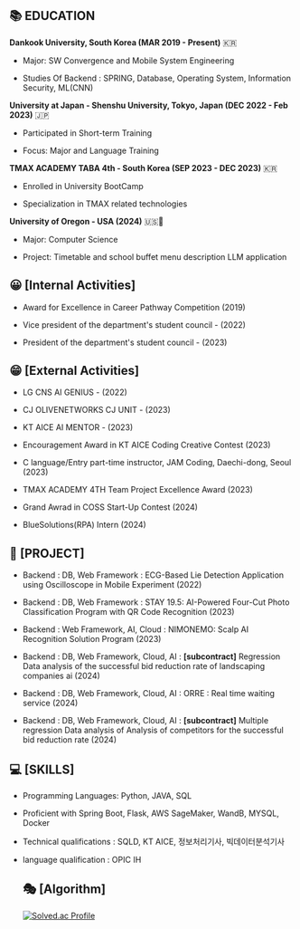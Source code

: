 ## 📚 EDUCATION

**Dankook University, South Korea (MAR 2019 - Present)** 🇰🇷

- Major: SW Convergence and Mobile System Engineering
  
- Studies Of Backend : SPRING, Database, Operating System, Information Security, ML(CNN)

**University at Japan - Shenshu University, Tokyo, Japan (DEC 2022 - Feb 2023)** 🇯🇵

- Participated in Short-term Training
  
- Focus: Major and Language Training

**TMAX ACADEMY TABA 4th - South Korea (SEP 2023 - DEC 2023)** 🇰🇷

- Enrolled in University BootCamp
  
- Specialization in TMAX related technologies

**University of Oregon - USA (2024)** 🇺🇸🦆

- Major: Computer Science

- Project: Timetable and school buffet menu description LLM application
  
## 😀 [Internal Activities]

- Award for Excellence in Career Pathway Competition (2019)

- Vice president of the department's student council - (2022)
  
- President of the department's student council - (2023)

## 😁 [External Activities]

- LG CNS AI GENIUS - (2022)
  
- CJ OLIVENETWORKS CJ UNIT - (2023)
  
- KT AICE AI MENTOR - (2023)

- Encouragement Award in KT AICE Coding Creative Contest (2023)

- C language/Entry part-time instructor, JAM Coding, Daechi-dong, Seoul (2023)

- TMAX ACADEMY 4TH Team Project Excellence Award (2023)

- Grand Awrad in COSS Start-Up Contest (2024)

- BlueSolutions(RPA) Intern (2024)

## 📃 [PROJECT]
    
- Backend : DB, Web Framework : ECG-Based Lie Detection Application using Oscilloscope in Mobile Experiment (2022)
  
- Backend : DB, Web Framework : STAY 19.5: AI-Powered Four-Cut Photo Classification Program with QR Code Recognition (2023)

- Backend : Web Framework, AI, Cloud : NIMONEMO: Scalp AI Recognition Solution Program (2023)
  
- Backend : DB, Web Framework, Cloud, AI : **[subcontract]** Regression Data analysis of the successful bid reduction rate of landscaping companies ai (2024)

- Backend : DB, Web Framework, Cloud, AI : ORRE : Real time waiting service (2024)

- Backend : DB, Web Framework, Cloud, AI : **[subcontract]** Multiple regression Data analysis of Analysis of competitors for the successful bid reduction rate (2024)


## 💻 [SKILLS]
  
- Programming Languages: Python, JAVA, SQL
  
- Proficient with Spring Boot, Flask, AWS SageMaker, WandB, MYSQL, Docker
  
- Technical qualifications : SQLD, KT AICE, 정보처리기사, 빅데이터분석기사

- language qualification : OPIC IH

  ## 🎭 [Algorithm]

  [![Solved.ac Profile](http://mazassumnida.wtf/api/v2/generate_badge?boj=ysseo6123)](https://solved.ac/ysseo6123/)



